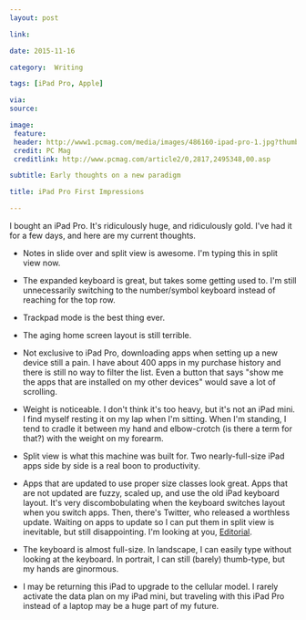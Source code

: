 ```yaml
---
layout: post

link: 

date: 2015-11-16

category:  Writing 

tags: [iPad Pro, Apple]

via: 
source: 

image:
 feature: 
 header: http://www1.pcmag.com/media/images/486160-ipad-pro-1.jpg?thumb=y
 credit: PC Mag
 creditlink: http://www.pcmag.com/article2/0,2817,2495348,00.asp

subtitle: Early thoughts on a new paradigm

title: iPad Pro First Impressions

---
```


I bought an iPad Pro. It's ridiculously huge, and ridiculously gold. I've had it for a few days, and here are my current thoughts. 

  * Notes in slide over and split view is awesome. I'm typing this in split view now. 

  * The expanded keyboard is great, but takes some getting used to. I'm still unnecessarily switching to the number/symbol keyboard instead of reaching for the top row. 

  * Trackpad mode is the best thing ever. 

<!-- more -->

  * The aging home screen layout is still terrible. 

  * Not exclusive to iPad Pro, downloading apps when setting up a new device still a pain. I have about 400 apps in my purchase history and there is still no way to filter the list. Even a button that says "show me the apps that are installed on my other devices" would save a lot of scrolling. 

  * Weight is noticeable. I don't think it's too heavy, but it's not an iPad mini. I find myself resting it on my lap when I'm sitting. When I'm standing, I tend to cradle it between my hand and elbow-crotch (is there a term for that?) with the weight on my forearm. 

  * Split view is what this machine was built for. Two nearly-full-size iPad apps side by side is a real boon to productivity. 

  * Apps that are updated to use proper size classes look great. Apps that are not updated are fuzzy, scaled up, and use the old iPad keyboard layout. It's very discombobulating when the keyboard switches layout when you switch apps. Then, there's Twitter, who released a worthless update. Waiting on apps to update so I can put them in split view is inevitable, but still disappointing. I'm looking at you, [Editorial][1].

  * The keyboard is almost full-size. In landscape, I can easily type without looking at the keyboard. In portrait, I can still (barely) thumb-type, but my hands are ginormous. 

  * I may be returning this iPad to upgrade to the cellular model. I rarely activate the data plan on my iPad mini, but traveling with this iPad Pro instead of a laptop may be a huge part of my future.
  
  
  [1]: https://itunes.apple.com/us/app/editorial/id673907758?mt=8&uo=4&at=1001l3C5